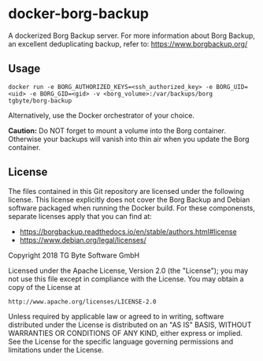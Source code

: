 # docker-borg-backup

A dockerized Borg Backup server. For more information about Borg Backup, an excellent deduplicating backup, refer to: https://www.borgbackup.org/

## Usage

```
docker run -e BORG_AUTHORIZED_KEYS=<ssh_authorized_key> -e BORG_UID=<uid> -e BORG_GID=<gid> -v <borg_volume>:/var/backups/borg tgbyte/borg-backup
```

Alternatively, use the Docker orchestrator of your choice.

**Caution:** Do NOT forget to mount a volume into the Borg container. Otherwise your backups will vanish into thin air when you update the Borg container.

## License

The files contained in this Git repository are licensed under the following license. This license explicitly does not cover the Borg Backup and Debian software packaged when running the Docker build. For these componensts, separate licenses apply that you can find at:

* https://borgbackup.readthedocs.io/en/stable/authors.html#license
* https://www.debian.org/legal/licenses/

Copyright 2018 TG Byte Software GmbH

Licensed under the Apache License, Version 2.0 (the "License");
you may not use this file except in compliance with the License.
You may obtain a copy of the License at

    http://www.apache.org/licenses/LICENSE-2.0

Unless required by applicable law or agreed to in writing, software
distributed under the License is distributed on an "AS IS" BASIS,
WITHOUT WARRANTIES OR CONDITIONS OF ANY KIND, either express or implied.
See the License for the specific language governing permissions and
limitations under the License.
